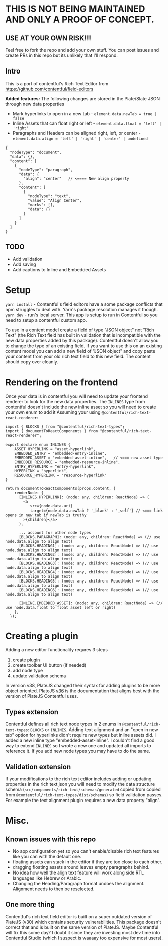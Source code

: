 # THIS IS NOT BEING MAINTAINED AND ONLY A PROOF OF CONCEPT.
## USE AT YOUR OWN RISK!!!
Feel free to fork the repo and add your own stuff. 
You can post issues and create PRs in this repo but its unlikely that I'll respond.

## Intro
This is a port of contentful's Rich Text Editor from https://github.com/contentful/field-editors

**Added features:**
The following changes are stored in the Plate/Slate JSON through new data properties
* Mark hyperlinks to open in a new tab - `element.data.newTab = true | false`
* Inline Assets that can float right or left - `element.data.float = 'left' | 'right'`
* Paragraphs and Headers can be aligned right, left, or center - `element.data.align = 'left' | 'right' | 'center' | undefined`

```
{
  "nodeType": "document",
  "data": {},
  "content": [
    {
      "nodeType": "paragraph",
      "data": {
        "align": "center"   // <==== New align property
      },
      "content": [
        {
          "nodeType": "text",
          "value": "Align Center",
          "marks": [],
          "data": {}
        }
      ]
    }
  ]
}
```

## TODO
* Add validation
* Add saving
* Add captions to Inline and Embedded Assets

# Setup
`yarn install` - Contentful's field editors have a some package conflicts that npm struggles to deal with. Yarn's package resolution manages it though.
`yarn dev` - run's local server. This app is setup to run in Contentful so you need to setup a contentful custom app.

To use in a content model create a field of type "JSON object" not "Rich Text" (the Rich Text field has built in validation that is incompatible with the new data properties added by this package). Contentful doesn't allow you to change the type of an existing field. If you want to use this on an existing content model you can add a new field of "JSON object" and copy paste your content from your old rich text field to this new field. The content should copy over cleanly.

# Rendering on the frontend
Once your data is in contentful you will need to update your frontend renderer to look for the new data properties.
The `INLINES` type from contentful doesn't include the new inline asset so you will need to create your own enum to add it 
Assuming your using `@contentful/rich-text-react-renderer`:

```
import { BLOCKS } from "@contentful/rich-text-types";
import { documentToReactComponents } from "@contentful/rich-text-react-renderer";

export declare enum INLINES {
    ASSET_HYPERLINK = "asset-hyperlink",
    EMBEDDED_ENTRY = "embedded-entry-inline",
    EMBEDDED_ASSET = "embedded-asset-inline",   // <=== new asset type
    EMBEDDED_RESOURCE = "embedded-resource-inline",
    ENTRY_HYPERLINK = "entry-hyperlink",
    HYPERLINK = "hyperlink",
    RESOURCE_HYPERLINK = "resource-hyperlink"
}

return documentToReactComponents(props.content, {
    renderNode: {      
      [INLINES.HYPERLINK]: (node: any, children: ReactNode) => (        
        <a
           src={node.data.uri}
           target={node.data.newTab ? '_blank' : '_self'} // <=== link opens in new tab if newTab is truthy
        >{children}</a>
      ),

      ... account for other node types
      [BLOCKS.PARAGRAPH]: (node: any, children: ReactNode) => (// use node.data.align to align text)
      [BLOCKS.HEADING1]: (node: any, children: ReactNode) => (// use node.data.align to align text)
      [BLOCKS.HEADING2]: (node: any, children: ReactNode) => (// use node.data.align to align text)
      [BLOCKS.HEADING3]: (node: any, children: ReactNode) => (// use node.data.align to align text)
      [BLOCKS.HEADING4]: (node: any, children: ReactNode) => (// use node.data.align to align text)
      [BLOCKS.HEADING5]: (node: any, children: ReactNode) => (// use node.data.align to align text)
      [BLOCKS.HEADING6]: (node: any, children: ReactNode) => (// use node.data.align to align text)

      [INLINE.EMBEDDED_ASSET]: (node: any, children: ReactNode) => (// use node.data.float to float asset left or right)
    },
  });

```

# Creating a plugin
Adding a new editor functionality requres 3 steps
1. create plugin
1. create toolbar UI button (if needed)
1. add node type
1. update validation schema

In version v38, PlateJS changed their syntax for adding plugins to be more object oriented. PlateJS [v36](https://v36.platejs.org/) is the documentation that aligns best with the version of PlateJS Contentful uses.

## Types extension
Contentful defines all rich text node types in 2 enums in `@contentful/rich-text-types`: `BLOCKS` or `INLINES`. Adding text alignment and an "open in new tab" option for hyperlinks didn't require new types but inline assets did. I added a new inline type "embedded-asset-inline". I couldn't find a good way to extend `INLINES` so I wrote a new one and updated all imports to reference it. If you add new node types you may have to do the same.

## Validation extension
If your modifications to the rich text editor includes adding or updating properties in the rich text json you will need to modify the data structure schema (`src/components/rich-text/schemas/generated` copied from copied from `@contentful/rich-text-types/dist/schemas`) so field validation passes. For example the text alignment plugin requires a new data property "align". 

# Misc.
## Known issues with this repo
* No app configuration yet so you can't enable/disable rich text features like you can with the default one.
* floating assets can stack in the editor if they are too close to each other.
* dragging floating assets around leaves empty paragraphs behind.
* No idea how well the align text feature will work along side RTL languages like Hebrew or Arabic.
* Changing the Heading/Paragraph format undoes the alignment. Alignment needs to then be reselected.

## One more thing
Contentful's rich text field editor is built on a super outdated version of PlateJS (v30) which contains security vulnerabilities. This package doesn't correct that and is built on the same version of PlateJS. Maybe Contentful will fix this some day? I doubt it since they are investing most dev time into Contentful Studio (which I suspect is waaaay too expensive for most users).

